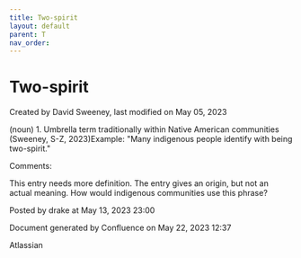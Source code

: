 ```yaml
---
title: Two-spirit
layout: default
parent: T
nav_order:
---
```


# Two-spirit

Created by  David Sweeney, last modified on May 05, 2023

(noun) 1. Umbrella term traditionally within Native American communities (Sweeney, S-Z, 2023)Example: &quot;Many indigenous people identify with being two-spirit.&quot;

Comments:

This entry needs more definition. The entry gives an origin, but not an actual meaning. How would indigenous communities use this phrase?

Posted by drake at May 13, 2023 23:00

Document generated by Confluence on May 22, 2023 12:37

Atlassian

